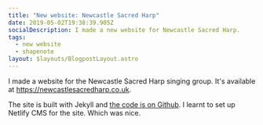 ```yaml
---
title: "New website: Newcastle Sacred Harp"
date: 2019-05-02T19:38:39.905Z
socialDescription: I made a new website for Newcastle Sacred Harp.
tags:
  - new website
  - shapenote
layout: $layouts/BlogpostLayout.astro
---
```

I made a website for the Newcastle Sacred Harp singing group. It's available at <https://newcastlesacredharp.co.uk>.

The site is built with Jekyll and [the code is on Github](https://github.com/newcastle-shapenote/newcastle-shapenote-website). I learnt to set up Netlify CMS for the site. Which was nice.
